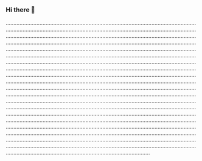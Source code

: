 ### Hi there 👋

..............................................................................................................................................................................................................................................................................................................................................................................................................................................................................................................................................................................................................................................................................................................................................................................................................................................................................................................................................................................................................................................................................................................................................................................................................................................................................................................................................................................................................................................................................................................................................................................................................................................................................................................................................................................................................................................................................................................................................................................................................................................................................................................................................................................................................................................................................................................................................................................................................................................................................................................................................................................................................................................................................